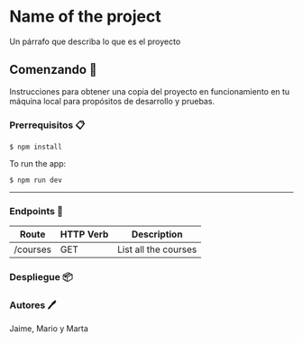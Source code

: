 # Name of the project
Un párrafo que describa lo que es el proyecto
## Comenzando 🚀️
Instrucciones para obtener una copia del proyecto en funcionamiento en tu máquina local para propósitos de desarrollo y pruebas.
### Prerrequisitos 📋️
    $ npm install

To run the app:

    $ npm run dev
***
### Endpoints 📍️

Route | HTTP Verb | Description
| -- | -- | -- |
/courses | GET | List all the courses

### Despliegue 📦️

### Autores 🖊️
Jaime, Mario y Marta
